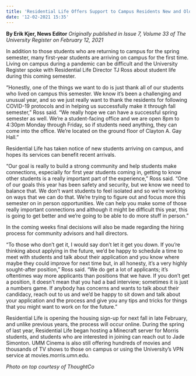 ```yaml
---
title: 'Residential Life Offers Support to Campus Residents New and Old'
date: '12-02-2021 15:35'
---
```


**By Erik Kjer, News Editor** _Originally published in Issue 7, Volume 33 of The University Register on February 12, 2021_

In addition to those students who are returning to campus for the spring semester, many first-year students are arriving on campus for the first time. Living on campus during a pandemic can be difficult and the University Register spoke with Residential Life Director TJ Ross about student life during this coming semester.

“Honestly, one of the things we want to do is just thank all of our students who lived on campus this semester. We know it’s been a challenging and unusual year, and so we just really want to thank the residents for following COVID-19 protocols and in helping us successfully make it through fall semester,” Ross said. “We really hope we can have a successful spring semester as well. We’re a student-facing office and we are open 8pm to 4:30pm Monday through Friday, so if students need anything, they can come into the office. We’re located on the ground floor of Clayton A. Gay Hall.”

Residential Life has taken notice of new students arriving on campus, and hopes its services can benefit recent arrivals. 

“Our goal is really to build a strong community and help students make connections, especially for first year students coming in, getting to know other students is a really important part of the experience,” Ross said. “One of our goals this year has been safety and security, but we know we need to balance that. We don’t want students to feel isolated and so we’re working on ways that we can do that. We’re trying to figure out and focus more this semester on in person opportunities. We can help you make some of those really important connections and although it might be difficult this year, this is going to get better and we’re going to be able to do more stuff in person.”

In the coming weeks final decisions will also be made regarding the hiring process for community advisors and hall directors. 

“To those who don’t get it, I would say don’t let it get you down. If you’re thinking about applying in the future, we’d be happy to schedule a time to meet with students and talk about their application and you know where maybe they could improve for next time but, in all honesty, it’s a very highly sought-after position,” Ross said. “We do get a lot of applicants; it’s oftentimes way more applicants than positions that we have. If you don’t get a position, it doesn’t mean that you had a bad interview; sometimes it is just a numbers game. If anybody has concerns and wants to talk about their candidacy, reach out to us and we’d be happy to sit down and talk about your application and the process and give you any tips and tricks for things that you might want to work on for the future.”

Residential Life is opening the housing sign-up for next fall in late February, and unlike previous years, the process will occur online. During the spring of last year, Residential Life began hosting a Minecraft server for Morris students, and students who are interested in joining can reach out to Jade Simonton. UMM Cinema is also still offering hundreds of movies and thousands of TV shows to those on campus or using the University’s VPN service at movies.morris.umn.edu.

_Photo on top courtesy of ThoughtCo_